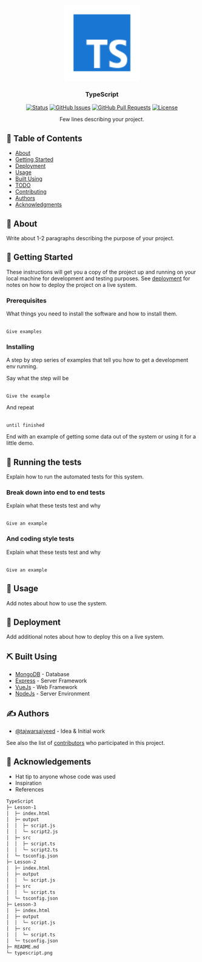 <p align="center">
  <a href="" rel="noopener">
 <img width=200px height=200px src="https://raw.githubusercontent.com/TajwarSaiyeed/TypeScript/main/typescript.png" alt="Project logo"></a>
</p>

<h3 align="center">TypeScript</h3>

<div align="center">

[![Status](https://img.shields.io/badge/status-active-success.svg)]()
[![GitHub Issues](https://img.shields.io/github/issues/kylelobo/The-Documentation-Compendium.svg)](https://github.com/TajwarSaiyeed/TypeScript/issues)
[![GitHub Pull Requests](https://img.shields.io/github/issues-pr/kylelobo/The-Documentation-Compendium.svg)](https://github.com/TajwarSaiyeed/TypeScript/pulls)
[![License](https://img.shields.io/badge/license-MIT-blue.svg)](/LICENSE)

</div>

<p align="center"> Few lines describing your project.
    <br>
</p>

## 📝 Table of Contents

- [About](#about)
- [Getting Started](#getting_started)
- [Deployment](#deployment)
- [Usage](#usage)
- [Built Using](#built_using)
- [TODO](../TODO.md)
- [Contributing](../CONTRIBUTING.md)
- [Authors](#authors)
- [Acknowledgments](#acknowledgement)

## 🧐 About <a name = "about"></a>

Write about 1-2 paragraphs describing the purpose of your project.

## 🏁 Getting Started <a name = "getting_started"></a>

These instructions will get you a copy of the project up and running on your local machine for development and testing purposes. See [deployment](#deployment) for notes on how to deploy the project on a live system.

### Prerequisites

What things you need to install the software and how to install them.

```

Give examples

```

### Installing

A step by step series of examples that tell you how to get a development env running.

Say what the step will be

```

Give the example

```

And repeat

```

until finished

```

End with an example of getting some data out of the system or using it for a little demo.

## 🔧 Running the tests <a name = "tests"></a>

Explain how to run the automated tests for this system.

### Break down into end to end tests

Explain what these tests test and why

```

Give an example

```

### And coding style tests

Explain what these tests test and why

```

Give an example

```

## 🎈 Usage <a name="usage"></a>

Add notes about how to use the system.

## 🚀 Deployment <a name = "deployment"></a>

Add additional notes about how to deploy this on a live system.

## ⛏️ Built Using <a name = "built_using"></a>

- [MongoDB](https://www.mongodb.com/) - Database
- [Express](https://expressjs.com/) - Server Framework
- [VueJs](https://vuejs.org/) - Web Framework
- [NodeJs](https://nodejs.org/en/) - Server Environment

## ✍️ Authors <a name = "authors"></a>

- [@tajwarsaiyeed](https://github.com/TajwarSaiyeed) - Idea & Initial work

See also the list of [contributors](https://github.com/TajwarSaiyeed/TypeScript) who participated in this project.

## 🎉 Acknowledgements <a name = "acknowledgement"></a>

- Hat tip to anyone whose code was used
- Inspiration
- References

```
TypeScript
├─ Lesson-1
│  ├─ index.html
│  ├─ output
│  │  ├─ script.js
│  │  └─ script2.js
│  ├─ src
│  │  ├─ script.ts
│  │  └─ script2.ts
│  └─ tsconfig.json
├─ Lesson-2
│  ├─ index.html
│  ├─ output
│  │  └─ script.js
│  ├─ src
│  │  └─ script.ts
│  └─ tsconfig.json
├─ Lesson-3
│  ├─ index.html
│  ├─ output
│  │  └─ script.js
│  ├─ src
│  │  └─ script.ts
│  └─ tsconfig.json
├─ README.md
└─ typescript.png

```
